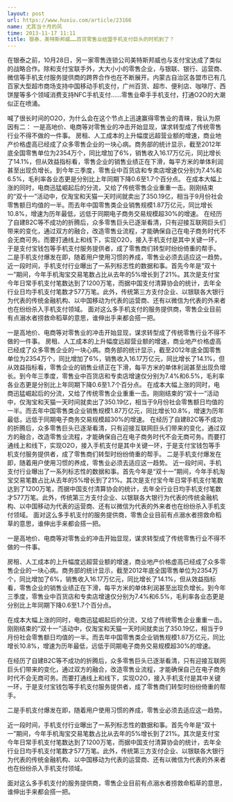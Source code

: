 ```yaml
---
layout: post
url: https://www.huxiu.com/article/23166
name: 尤其当十月的风
time: 2013-11-17 11:11
title: 银泰、美特斯邦威……百货零售业结盟手机支付巨头的时机到了？
---
```

在银泰之前，10月28日，另一家零售连锁公司美特斯邦威也与支付宝达成了类似的战略合作。除和支付宝联手外，大大小小的零售企业，与银联、银行、运营商、微信等手机支付服务提供商的跨界合作也在不断展开。内蒙古自治区各盟市已有几百家大型超市商场支持中国移动手机支付，广州百货、超市、便利店、咖啡厅、西饼屋等多个领域消费支持NFC手机支付……零售业牵手手机支付，打通O2O的大潮似正在喷涌。

喊了很长时间的O2O，为什么会在这个节点上迅速赢得零售业的青睐，我认为原因有二： 一是高地价、电商等对零售业的冲击开始显现，谋求转型成了传统零售行业不得不做的一件事。 房租、人工成本的上升幅度远超营业额的增速，商业地产价格虚高已经成了众多零售企业的一块心病。商务部的统计显示，截至2012年底全国零售单位为2354万个，同比增加了6%，销售收入16.17万亿元，同比增长了14.1%，但从效益指标看，零售企业的销售业绩正在下滑，每平方米的单体利润甚至出现负增长。到今年三季度，零售业中百货店和专卖店增速仅分别为7.4%和6.5%，毛利率各业态更是分别比上年同期下降0.6至1.7个百分点。 在成本大幅上涨的同时，电商迅猛崛起后的分流，又给了传统零售企业重重一击。刚刚结束的“双十一”活动中，仅淘宝和天猫一天时间就卖出了350.19亿，相当于9月份社会零售额日均值的一半。而去年中国零售类企业销售规模1.87万亿元，同比增长10.8%，增速为历年最低，远低于同期电子商务交易规模超30%的增速。 在经历了自建B2C等不成功的折腾后，众多零售巨头已逐渐看清，只有迎接互联网巨头们带来的变化，通过双方的融合，改造零售业流程，才能确保自己在电子商务时代不会无商可务。而要打通线上和线下，实现O2O，接入手机支付是其中关键一环，于是支付宝钱包等手机支付服务提供者，成了零售商们转型时纷纷倚重的帮手。 二是手机支付爆发在即，随着用户使用习惯的养成，零售业必须去适应这一趋势。 近一段时间，手机支付行业曝出了一系列标志性的数据和事。首先今年是“双十一”期间，今年手机淘宝交易笔数占比从去年的5%增长到了21%。其次是支付宝今年日常手机支付笔数达到了1200万笔，而据中国支付清算协会的统计，去年全行业日均手机支付笔数才577万笔。此外，传统第三方支付企业、以银联各大银行为代表的传统金融机构、以中国移动为代表的运营商、还有以微信为代表的外来者也在纷纷杀入手机支付领域。 面对这么多手机支付的服务提供商，零售企业目前有点溺水者捞救命稻草的意思，谁伸出手来都会搭一把。

一是高地价、电商等对零售业的冲击开始显现，谋求转型成了传统零售行业不得不做的一件事。 房租、人工成本的上升幅度远超营业额的增速，商业地产价格虚高已经成了众多零售企业的一块心病。商务部的统计显示，截至2012年底全国零售单位为2354万个，同比增加了6%，销售收入16.17万亿元，同比增长了14.1%，但从效益指标看，零售企业的销售业绩正在下滑，每平方米的单体利润甚至出现负增长。到今年三季度，零售业中百货店和专卖店增速仅分别为7.4%和6.5%，毛利率各业态更是分别比上年同期下降0.6至1.7个百分点。 在成本大幅上涨的同时，电商迅猛崛起后的分流，又给了传统零售企业重重一击。刚刚结束的“双十一”活动中，仅淘宝和天猫一天时间就卖出了350.19亿，相当于9月份社会零售额日均值的一半。而去年中国零售类企业销售规模1.87万亿元，同比增长10.8%，增速为历年最低，远低于同期电子商务交易规模超30%的增速。 在经历了自建B2C等不成功的折腾后，众多零售巨头已逐渐看清，只有迎接互联网巨头们带来的变化，通过双方的融合，改造零售业流程，才能确保自己在电子商务时代不会无商可务。而要打通线上和线下，实现O2O，接入手机支付是其中关键一环，于是支付宝钱包等手机支付服务提供者，成了零售商们转型时纷纷倚重的帮手。 二是手机支付爆发在即，随着用户使用习惯的养成，零售业必须去适应这一趋势。 近一段时间，手机支付行业曝出了一系列标志性的数据和事。首先今年是“双十一”期间，今年手机淘宝交易笔数占比从去年的5%增长到了21%。其次是支付宝今年日常手机支付笔数达到了1200万笔，而据中国支付清算协会的统计，去年全行业日均手机支付笔数才577万笔。此外，传统第三方支付企业、以银联各大银行为代表的传统金融机构、以中国移动为代表的运营商、还有以微信为代表的外来者也在纷纷杀入手机支付领域。 面对这么多手机支付的服务提供商，零售企业目前有点溺水者捞救命稻草的意思，谁伸出手来都会搭一把。

一是高地价、电商等对零售业的冲击开始显现，谋求转型成了传统零售行业不得不做的一件事。

房租、人工成本的上升幅度远超营业额的增速，商业地产价格虚高已经成了众多零售企业的一块心病。商务部的统计显示，截至2012年底全国零售单位为2354万个，同比增加了6%，销售收入16.17万亿元，同比增长了14.1%，但从效益指标看，零售企业的销售业绩正在下滑，每平方米的单体利润甚至出现负增长。到今年三季度，零售业中百货店和专卖店增速仅分别为7.4%和6.5%，毛利率各业态更是分别比上年同期下降0.6至1.7个百分点。

在成本大幅上涨的同时，电商迅猛崛起后的分流，又给了传统零售企业重重一击。刚刚结束的“双十一”活动中，仅淘宝和天猫一天时间就卖出了350.19亿，相当于9月份社会零售额日均值的一半。而去年中国零售类企业销售规模1.87万亿元，同比增长10.8%，增速为历年最低，远低于同期电子商务交易规模超30%的增速。

在经历了自建B2C等不成功的折腾后，众多零售巨头已逐渐看清，只有迎接互联网巨头们带来的变化，通过双方的融合，改造零售业流程，才能确保自己在电子商务时代不会无商可务。而要打通线上和线下，实现O2O，接入手机支付是其中关键一环，于是支付宝钱包等手机支付服务提供者，成了零售商们转型时纷纷倚重的帮手。

二是手机支付爆发在即，随着用户使用习惯的养成，零售业必须去适应这一趋势。

近一段时间，手机支付行业曝出了一系列标志性的数据和事。首先今年是“双十一”期间，今年手机淘宝交易笔数占比从去年的5%增长到了21%。其次是支付宝今年日常手机支付笔数达到了1200万笔，而据中国支付清算协会的统计，去年全行业日均手机支付笔数才577万笔。此外，传统第三方支付企业、以银联各大银行为代表的传统金融机构、以中国移动为代表的运营商、还有以微信为代表的外来者也在纷纷杀入手机支付领域。

面对这么多手机支付的服务提供商，零售企业目前有点溺水者捞救命稻草的意思，谁伸出手来都会搭一把。

